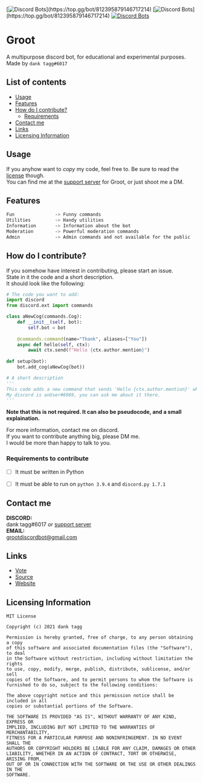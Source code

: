 [![Discord Bots](https://top.gg/api/widget/status/812395879146717214.svg?)](https://top.gg/bot/812395879146717214)
[![Discord Bots](https://top.gg/api/widget/servers/812395879146717214.svg?)](https://top.gg/bot/812395879146717214)
[![Discord Bots](https://top.gg/api/widget/owner/812395879146717214.svg)](https://top.gg/bot/812395879146717214)

# Groot
A multipurpose discord bot, for educational and experimental purposes.<br>
Made by `dank tagg#6017`

## List of contents
- [Usage](#usage)
- [Features](#features)
- [How do I contribute?](#how-do-i-contribute)
  - [Requirements](#requirements-to-contribute)
- [Contact me](#contact-me)
- [Links](#links)
- [Licensing Information](#licensing-information)


## Usage
If you anyhow want to _copy_ my code, feel free to. Be sure to read the [license](#licensing-information) though.<br>
You can find me at the [support server](https://discord.gg/ANbxZmqyK5) for Groot, or just shoot me a DM.<br>

## Features
```css
Fun               -> Funny commands
Utilities         -> Handy utilities
Information       -> Information about the bot
Moderation        -> Powerful moderation commands
Admin             -> Admin commands and not available for the public
```

## How do I contribute?
If you somehow have interest in contributing, please start an issue.\
State in it the code and a short description.\
It should look like the following:

```py
# The code you want to add:
import discord
from discord.ext import commands

class aNewCog(commands.Cog):
    def __init__(self, bot):
        self.bot = bot
    
    @commands.command(name="Thank", aliases=["You"])
    async def hello(self, ctx):
        await ctx.send(f"Hello {ctx.author.mention}")
    
def setup(bot):
    bot.add_cog(aNewCog(bot))

# A short description
'''
This code adds a new command that sends 'Hello {ctx.author.mention}' when invoked.
My discord is anUser#6969, you can ask me about it there.
'''
```
**Note that this is not required. It can also be pseudocode, and a small explaination.**


For more information, contact me on discord.<br>
If you want to contribute anything big, please DM me.<br>
I would be more than happy to talk to you.



### Requirements to contribute
- [ ] It must be written in Python
- [ ] It must be able to run on `python 3.9.4` and `discord.py 1.7.1`



## Contact me
**DISCORD:**<br>
dank tagg#6017 _or_ [support server](https://discord.gg/ANbxZmqyK5)\
**EMAIL:**<br>
grootdiscordbot@gmail.com

## Links
- [Vote](https://top.gg/bot/812395879146717214/vote)
- [Source](https://github.com/dank-tagg/Groot)
- [Website](https://dank-tagg.github.io/Groot-Website/)


## Licensing Information
```
MIT License

Copyright (c) 2021 dank tagg

Permission is hereby granted, free of charge, to any person obtaining a copy
of this software and associated documentation files (the "Software"), to deal
in the Software without restriction, including without limitation the rights
to use, copy, modify, merge, publish, distribute, sublicense, and/or sell
copies of the Software, and to permit persons to whom the Software is
furnished to do so, subject to the following conditions:

The above copyright notice and this permission notice shall be included in all
copies or substantial portions of the Software.

THE SOFTWARE IS PROVIDED "AS IS", WITHOUT WARRANTY OF ANY KIND, EXPRESS OR
IMPLIED, INCLUDING BUT NOT LIMITED TO THE WARRANTIES OF MERCHANTABILITY,
FITNESS FOR A PARTICULAR PURPOSE AND NONINFRINGEMENT. IN NO EVENT SHALL THE
AUTHORS OR COPYRIGHT HOLDERS BE LIABLE FOR ANY CLAIM, DAMAGES OR OTHER
LIABILITY, WHETHER IN AN ACTION OF CONTRACT, TORT OR OTHERWISE, ARISING FROM,
OUT OF OR IN CONNECTION WITH THE SOFTWARE OR THE USE OR OTHER DEALINGS IN THE
SOFTWARE.
```